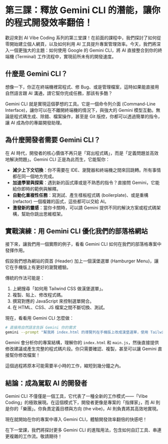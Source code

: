 # 第三課：釋放 Gemini CLI 的潛能，讓你的程式開發效率翻倍！

歡迎來到 AI Vibe Coding 系列的第三堂課！在前面的課程中，我們探討了如何從零開始建立個人網頁，以及如何利用 AI 工具提升專案管理效率。今天，我們將深入一個更強大的主題：如何使用 Google 的 Gemini CLI，將 AI 直接整合到你的終端機 (Terminal) 工作流程中，實現前所未有的開發速度。

## 什麼是 Gemini CLI？

想像一下，你正在終端機裡寫程式、修 Bug、或是管理檔案，這時如果能直接用自然語言跟 AI 溝通，請它幫你完成任務，那該有多酷？

Gemini CLI 就是實現這個夢想的工具。它是一個命令列介面 (Command-Line Interface)，讓你可以在不離開終端機的情況下，與強大的 Gemini 模型互動。無論是程式碼生成、除錯、檔案操作，甚至是 Git 版控，你都可以透過簡單的指令，讓 AI 成為你的專屬開發助理。

## 為什麼開發者需要 Gemini CLI？

在 AI 時代，開發者的核心價值不再只是「寫出程式碼」，而是「定義問題並高效地解決問題」。Gemini CLI 正是為此而生，它能幫你：

- **減少上下文切換**：你不需要在 IDE、瀏覽器和終端機之間來回跳轉。所有事情都在同一個地方完成。
- **加速學習與探索**：遇到新的函式庫或是不熟悉的指令？直接問 Gemini，它能給你即時的範例與解釋。
- **自動化重複性任務**：寫測試、產生樣板程式碼 (boilerplate)、或是重構 (refactor) 一個複雜的函式，這些都可以交給 AI。
- **激發新的靈感**：當你卡關時，可以請 Gemini 提供不同的解決方案或程式碼架構，幫助你跳出思維框架。

## 實戰演練：用 Gemini CLI 優化我們的部落格網站

接下來，讓我們用一個實際的例子，看看 Gemini CLI 如何在我們的部落格專案中發揮作用。

假設我們想為網站的頁首 (Header) 加上一個漢堡選單 (Hamburger Menu)，讓它在手機版上有更好的瀏覽體驗。

傳統的作法可能是：
1.  上網搜尋「如何用 Tailwind CSS 做漢堡選單」。
2.  複製、貼上、修改程式碼。
3.  撰寫對應的 JavaScript 來控制選單開合。
4.  在 HTML、CSS、JS 檔案之間不斷切換、測試。

現在，看看用 Gemini CLI 怎麼做：

```bash
# 直接用自然語言告訴 Gemini 你的需求
gemini --prompt "幫我將 index.html 的導覽列在手機版上改成漢堡選單，使用 Tailwind CSS。同時在 main.js 產生對應的 JavaScript 程式碼。"
```

Gemini 會分析你的專案結構，理解你的 `index.html` 和 `main.js`，然後直接提供修改建議或產生完整的程式碼片段。你只需要確認、複製，甚至可以讓 Gemini 直接幫你修改檔案！

這個過程將原本可能需要半小時的工作，縮短到幾分鐘之內。

## 結論：成為駕馭 AI 的開發者

Gemini CLI 不僅僅是一個工具，它代表了一種全新的工作模式——「Vibe Coding」的極致展現。在這個模式下，開發者更像是專案的「指揮家」，而 AI 則是你的「樂團」。你負責定義目標與方向 (the vibe)，AI 則負責將其高效地實現。

現在就開始在你的專案中導入 Gemini CLI，體驗開發效率翻倍的快感吧！

在下一堂課，我們將探討更多 Gemini CLI 的進階用法，包含如何自訂工具、串連更複雜的工作流。敬請期待！
